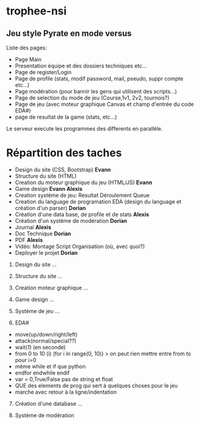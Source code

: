 # trophee-nsi
## Jeu style Pyrate en mode versus

Liste des pages: 
- Page Main
- Presentation équipe et des dossiers techniques etc...
- Page de register/Login
- Page de profile (stats, modif password, mail, pseudo, suppr compte etc...)
- Page modération (pour bannir les gens qui utilisent des scripts...)
- Page de selection du mode de jeu (Course,1v1, 2v2, tournois?)
- Page de jeu (avec moteur graphique Canvas et champ d'entrée du code EDA#)
- page de resultat de la game (stats, etc...)

Le serveur execute les programmes des differents en parallèle.

# Répartition des taches
- Design du site (CSS, Bootstrap) **Evann**
- Structure du site (HTML)
- Creation du moteur graphique du jeu (HTML/JS) **Evann**
- Game design **Evann Alexis**
- Creation système de jeu:
    Resultat
    Déroulement
    Queue
- Creation du language de programation EDA (design du language et création d'un parser) **Dorian**
- Création d'une data base, de profile et de stats **Alexis**
- Création d'un système de modération **Dorian**
- Journal **Alexis**
- Doc Technique **Dorian**
- PDF **Alexis**
- Vidéo:
    Montage
    Script
    Organisation (où, avec quoi?)
- Deployer le projet **Dorian**

1) Design du site
...

2) Structure du site
...

3) Creation moteur graphique
...

4) Game design
...

5) Système de jeu
...

6) EDA#
- move(up/down/right/left)
- attack(normal/special??)
- wait(1) (en seconde)
- from 0 to 10 (i) (for i in range(0, 10)) > on peut rien mettre entre from to pour i=0
- même while et if que python
- endfor endwhile endif
- var = 0,True/False pas de string et float
- QUE des elements de prog qui sert à quelques choses pour le jeu
- marche avec retour à la ligne/indentation

7) Création d'une database
...

8) Système de modération